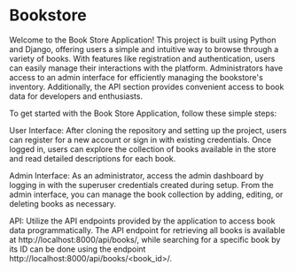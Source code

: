 # Bookstore

Welcome to the Book Store Application! This project is built using Python and Django, offering users a simple and intuitive way to browse through a variety of books. With features like registration and authentication, users can easily manage their interactions with the platform. Administrators have access to an admin interface for efficiently managing the bookstore's inventory. Additionally, the API section provides convenient access to book data for developers and enthusiasts. 

To get started with the Book Store Application, follow these simple steps:

User Interface: After cloning the repository and setting up the project, users can register for a new account or sign in with existing credentials. Once logged in, users can explore the collection of books available in the store and read detailed descriptions for each book.

Admin Interface: As an administrator, access the admin dashboard by logging in with the superuser credentials created during setup. From the admin interface, you can manage the book collection by adding, editing, or deleting books as necessary.

API: Utilize the API endpoints provided by the application to access book data programmatically. The API endpoint for retrieving all books is available at http://localhost:8000/api/books/, while searching for a specific book by its ID can be done using the endpoint http://localhost:8000/api/books/<book_id>/.
